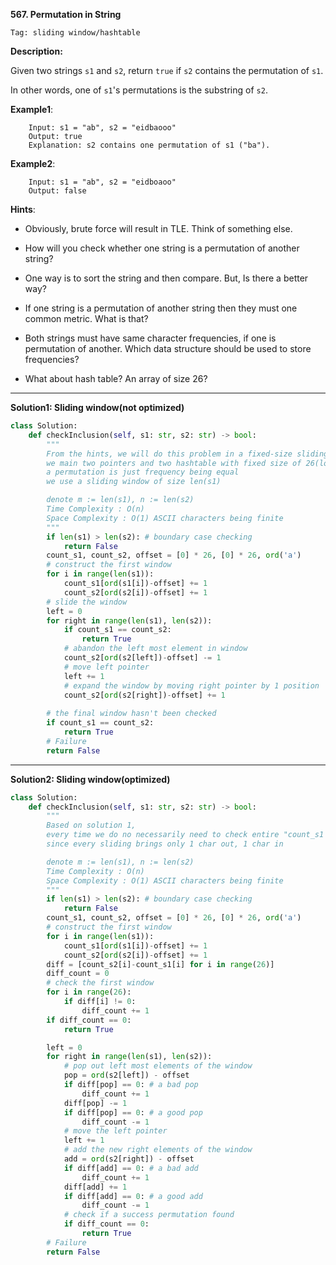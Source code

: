 **567. Permutation in String**

```Tag: sliding window/hashtable```

**Description:**

Given two strings ```s1``` and ```s2```, return ```true``` if ```s2``` contains the permutation of ```s1```.

In other words, one of ```s1```'s permutations is the substring of ```s2```.



**Example1**:

		Input: s1 = "ab", s2 = "eidbaooo"
		Output: true
		Explanation: s2 contains one permutation of s1 ("ba").

**Example2**:

		Input: s1 = "ab", s2 = "eidboaoo"
		Output: false

**Hints**:

+ Obviously, brute force will result in TLE. Think of something else.

+ How will you check whether one string is a permutation of another string?

+ One way is to sort the string and then compare. But, Is there a better way?

+ If one string is a permutation of another string then they must one common metric. What is that?

+ Both strings must have same character frequencies, if one is permutation of another. Which data structure should be used to store frequencies?

+ What about hash table? An array of size 26?

-----------

**Solution1: Sliding window(not optimized)**

```python
class Solution:
    def checkInclusion(self, s1: str, s2: str) -> bool:
        """
        From the hints, we will do this problem in a fixed-size sliding window way
        we main two pointers and two hashtable with fixed size of 26(lower case characters)
        a permutation is just frequency being equal
        we use a sliding window of size len(s1)

        denote m := len(s1), n := len(s2)
        Time Complexity : O(n)
        Space Complexity : O(1) ASCII characters being finite
        """
        if len(s1) > len(s2): # boundary case checking
            return False
        count_s1, count_s2, offset = [0] * 26, [0] * 26, ord('a')
        # construct the first window
        for i in range(len(s1)):
            count_s1[ord(s1[i])-offset] += 1
            count_s2[ord(s2[i])-offset] += 1 
        # slide the window
        left = 0
        for right in range(len(s1), len(s2)):
            if count_s1 == count_s2:
                return True
            # abandon the left most element in window
            count_s2[ord(s2[left])-offset] -= 1
            # move left pointer
            left += 1
            # expand the window by moving right pointer by 1 position
            count_s2[ord(s2[right])-offset] += 1
        
        # the final window hasn't been checked
        if count_s1 == count_s2:
            return True
        # Failure
        return False
```

-----------

**Solution2: Sliding window(optimized)**

```python
class Solution:
    def checkInclusion(self, s1: str, s2: str) -> bool:
        """
        Based on solution 1,
        every time we do no necessarily need to check entire "count_s1 == count_s1"
        since every sliding brings only 1 char out, 1 char in

        denote m := len(s1), n := len(s2)
        Time Complexity : O(n)
        Space Complexity : O(1) ASCII characters being finite
        """
        if len(s1) > len(s2): # boundary case checking
            return False
        count_s1, count_s2, offset = [0] * 26, [0] * 26, ord('a')
        # construct the first window
        for i in range(len(s1)):
            count_s1[ord(s1[i])-offset] += 1
            count_s2[ord(s2[i])-offset] += 1 
        diff = [count_s2[i]-count_s1[i] for i in range(26)]
        diff_count = 0
        # check the first window
        for i in range(26):
            if diff[i] != 0:
                diff_count += 1
        if diff_count == 0:
            return True

        left = 0
        for right in range(len(s1), len(s2)):
            # pop out left most elements of the window
            pop = ord(s2[left]) - offset
            if diff[pop] == 0: # a bad pop
                diff_count += 1
            diff[pop] -= 1
            if diff[pop] == 0: # a good pop
                diff_count -= 1
            # move the left pointer
            left += 1
            # add the new right elements of the window
            add = ord(s2[right]) - offset
            if diff[add] == 0: # a bad add
                diff_count += 1
            diff[add] += 1
            if diff[add] == 0: # a good add
                diff_count -= 1
            # check if a success permutation found      
            if diff_count == 0:
                return True
        # Failure
        return False
```